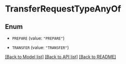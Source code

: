 # TransferRequestTypeAnyOf

## Enum


* `PREPARE` (value: `"PREPARE"`)

* `TRANSFER` (value: `"TRANSFER"`)


[[Back to Model list]](../README.md#documentation-for-models) [[Back to API list]](../README.md#documentation-for-api-endpoints) [[Back to README]](../README.md)



